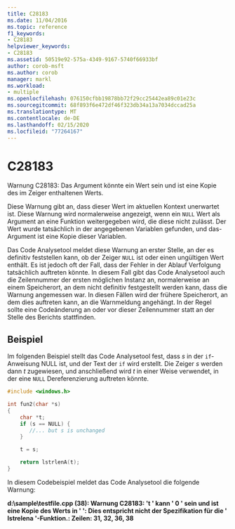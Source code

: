 ```yaml
---
title: C28183
ms.date: 11/04/2016
ms.topic: reference
f1_keywords:
- C28183
helpviewer_keywords:
- C28183
ms.assetid: 50519e92-575a-4349-9167-5740f66933bf
author: corob-msft
ms.author: corob
manager: markl
ms.workload:
- multiple
ms.openlocfilehash: 076150cfbb19878bb72f29cc25442ea89c01e23c
ms.sourcegitcommit: 68f893f6e472df46f323db34a13a7034dccad25a
ms.translationtype: MT
ms.contentlocale: de-DE
ms.lasthandoff: 02/15/2020
ms.locfileid: "77264167"
---
```

# <a name="c28183"></a>C28183
Warnung C28183: Das Argument könnte ein Wert sein und ist eine Kopie des im Zeiger enthaltenen Werts.

 Diese Warnung gibt an, dass dieser Wert im aktuellen Kontext unerwartet ist. Diese Warnung wird normalerweise angezeigt, wenn ein `NULL` Wert als Argument an eine Funktion weitergegeben wird, die diese nicht zulässt. Der Wert wurde tatsächlich in der angegebenen Variablen gefunden, und das-Argument ist eine Kopie dieser Variablen.

 Das Code Analysetool meldet diese Warnung an erster Stelle, an der es definitiv feststellen kann, ob der Zeiger `NULL` ist oder einen ungültigen Wert enthält. Es ist jedoch oft der Fall, dass der Fehler in der Ablauf Verfolgung tatsächlich auftreten könnte. In diesem Fall gibt das Code Analysetool auch die Zeilennummer der ersten möglichen Instanz an, normalerweise an einem Speicherort, an dem nicht definitiv festgestellt werden kann, dass die Warnung angemessen war. In diesen Fällen wird der frühere Speicherort, an dem dies auftreten kann, an die Warnmeldung angehängt. In der Regel sollte eine Codeänderung an oder vor dieser Zeilennummer statt an der Stelle des Berichts stattfinden.

## <a name="example"></a>Beispiel
 Im folgenden Beispiel stellt das Code Analysetool fest, dass *s* in der `if`-Anweisung NULL ist, und der Text der `if` wird erstellt. Die Zeiger *s* werden dann *t* zugewiesen, und anschließend wird *t* in einer Weise verwendet, in der eine `NULL` Dereferenzierung auftreten könnte.

```cpp
#include <windows.h>

int fun2(char *s)
{
    char *t;
    if (s == NULL) {
       //... but s is unchanged
    }

    t = s;

    return lstrlenA(t);
}
```

 In diesem Codebeispiel meldet das Code Analysetool die folgende Warnung:

 **d:\sample\testfile.cpp (38): Warnung C28183: 't ' kann ' 0 ' sein und ist eine Kopie des Werts in ' ': Dies entspricht nicht der Spezifikation für die ' lstrelena '-Funktion.: Zeilen: 31, 32, 36, 38**
